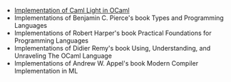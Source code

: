 <ul>
  <li><a href="/projects/caml-light-in-ocaml">Implementation of Caml Light in OCaml</a></li>
  <li>Implementations of Benjamin C. Pierce's book Types and Programming Languages</li>
  <li>Implementations of Robert Harper's book Practical Foundations for Programming Languages</li>
  <li>Implementations of Didier Remy's book Using, Understanding, and Unraveling The OCaml Language</li>
  <li>Implementations of Andrew W. Appel's book Modern Compiler Implementation in ML</li>
</ul>
